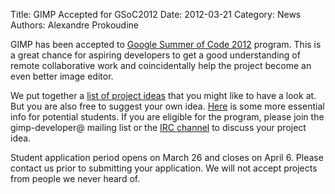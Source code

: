 Title: GIMP Accepted for GSoC2012
Date: 2012-03-21
Category: News
Authors: Alexandre Prokoudine

GIMP has been accepted to [Google Summer of Code 2012](http://www.google-melange.com/gsoc/document/show/gsoc_program/google/gsoc2012/home) program. This is a great chance for aspiring developers to get a good understanding of remote collaborative work and coincidentally help the project become an even better image editor.

We put together a [list of project ideas](http://wiki.gimp.org/index.php/Hacking:GSoC/2012/Ideas) that you might like to have a look at. But you are also free to suggest your own idea. [Here](http://wiki.gimp.org/index.php/Hacking:GSOC) is some more essential info for potential students. If you are eligible for the program, please join the gimp-developer@ mailing list or the [IRC channel](http://www.gimp.org/irc.html) to discuss your project idea.

Student application period opens on March 26 and closes on April 6. Please contact us prior to submitting your application. We will not accept projects from people we never heard of.